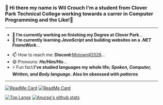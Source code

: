 ### 🦉 Hi there my name is Wil Crouch I'm a student from Clover Park Technical College working towards a carrer in Computer Programming and the Like!🦉
---
<!--
**Motionlessness/Motionlessness** is a ✨ _special_ ✨ repository because its `README.md` (this file) appears on your GitHub profile.

Here are some ideas to get you started: 
-->

- **🔭 I’m currently working on finishing my Degree at Clover Park**...
- **🌱 I’m currently learning _JavaScript_ and building websites on a _.NET FrameWork_**...
<!-- 👯 I’m looking to collaborate on ... -->
<!-- 🤔 I’m looking for help with ... -->
<!-- 💬 Ask me about ... -->
- 📫 How to reach me:  **Discord:**[Motown#2026](https://discord.com/new)...
- 😄 Pronouns: **_He/Him/His_**...
- ⚡ Fun fact:**I've studied languages my whole life; _Spoken, Computer, Written, and Body language._ Also Im obsessed with _patterns_**
---
[![ReadMe Card](https://github-readme-stats.vercel.app/api/pin/?username=motionlessness&repo=eCommerceSite&theme=radical)](https://github.com/anuraghazra/github-readme-stats)
[![ReadMe Card](https://github-readme-stats.vercel.app/api/pin/?username=motionlessness&repo=NeonShooter&theme=radical)](https://github.com/anuraghazra/github-readme-stats)

[![Top Langs](https://github-readme-stats.vercel.app/api/top-langs/?username=motionlessness&layout=compact&theme=radical)](https://github.com/anuraghazra/github-readme-stats)
[![Anurag's github stats](https://github-readme-stats.vercel.app/api?username=motionlessness&show_icons=true&theme=radical)](https://github.com/anuraghazra/github-readme-stats)
